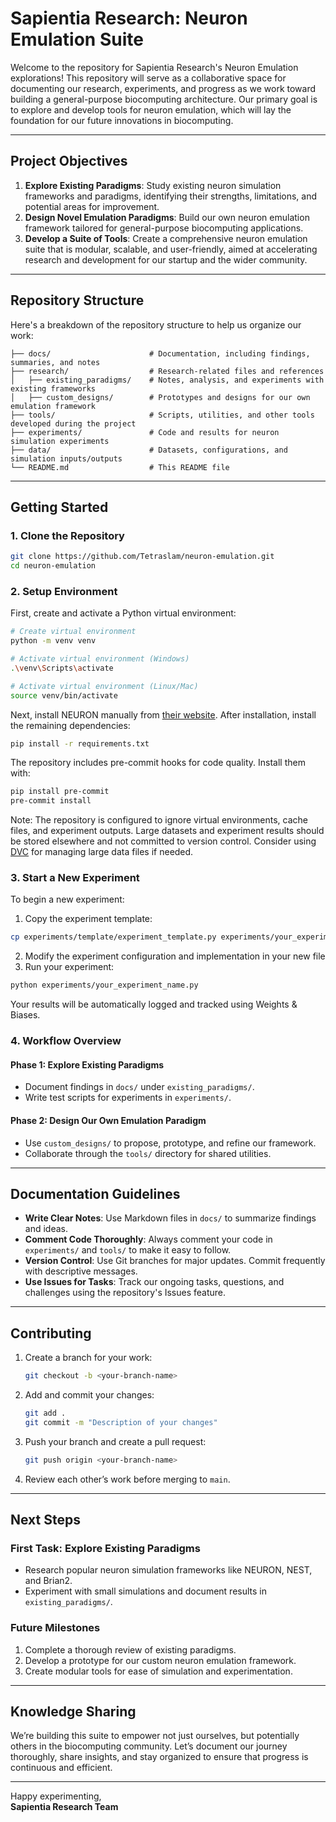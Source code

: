 # Sapientia Research: Neuron Emulation Suite

Welcome to the repository for Sapientia Research's Neuron Emulation explorations! This repository will serve as a collaborative space for documenting our research, experiments, and progress as we work toward building a general-purpose biocomputing architecture. Our primary goal is to explore and develop tools for neuron emulation, which will lay the foundation for our future innovations in biocomputing.

---

## Project Objectives

1. **Explore Existing Paradigms**: Study existing neuron simulation frameworks and paradigms, identifying their strengths, limitations, and potential areas for improvement.
2. **Design Novel Emulation Paradigms**: Build our own neuron emulation framework tailored for general-purpose biocomputing applications.
3. **Develop a Suite of Tools**: Create a comprehensive neuron emulation suite that is modular, scalable, and user-friendly, aimed at accelerating research and development for our startup and the wider community.

---

## Repository Structure

Here's a breakdown of the repository structure to help us organize our work:

```
├── docs/                      # Documentation, including findings, summaries, and notes
├── research/                  # Research-related files and references
│   ├── existing_paradigms/    # Notes, analysis, and experiments with existing frameworks
│   ├── custom_designs/        # Prototypes and designs for our own emulation framework
├── tools/                     # Scripts, utilities, and other tools developed during the project
├── experiments/               # Code and results for neuron simulation experiments
├── data/                      # Datasets, configurations, and simulation inputs/outputs
└── README.md                  # This README file
```
---

## Getting Started

### 1. Clone the Repository
```bash
git clone https://github.com/Tetraslam/neuron-emulation.git
cd neuron-emulation
```

### 2. Setup Environment

First, create and activate a Python virtual environment:
```bash
# Create virtual environment
python -m venv venv

# Activate virtual environment (Windows)
.\venv\Scripts\activate

# Activate virtual environment (Linux/Mac)
source venv/bin/activate
```

Next, install NEURON manually from [their website](https://www.neuron.yale.edu/neuron/download). After installation, install the remaining dependencies:
```bash
pip install -r requirements.txt
```

The repository includes pre-commit hooks for code quality. Install them with:
```bash
pip install pre-commit
pre-commit install
```

Note: The repository is configured to ignore virtual environments, cache files, and experiment outputs. Large datasets and experiment results should be stored elsewhere and not committed to version control. Consider using [DVC](https://dvc.org/) for managing large data files if needed.

### 3. Start a New Experiment

To begin a new experiment:
1. Copy the experiment template:
```bash
cp experiments/template/experiment_template.py experiments/your_experiment_name.py
```
2. Modify the experiment configuration and implementation in your new file
3. Run your experiment:
```bash
python experiments/your_experiment_name.py
```

Your results will be automatically logged and tracked using Weights & Biases.

### 4. Workflow Overview

#### Phase 1: Explore Existing Paradigms
- Document findings in `docs/` under `existing_paradigms/`.
- Write test scripts for experiments in `experiments/`.

#### Phase 2: Design Our Own Emulation Paradigm
- Use `custom_designs/` to propose, prototype, and refine our framework.
- Collaborate through the `tools/` directory for shared utilities.

---

## Documentation Guidelines

- **Write Clear Notes**: Use Markdown files in `docs/` to summarize findings and ideas.
- **Comment Code Thoroughly**: Always comment your code in `experiments/` and `tools/` to make it easy to follow.
- **Version Control**: Use Git branches for major updates. Commit frequently with descriptive messages.
- **Use Issues for Tasks**: Track our ongoing tasks, questions, and challenges using the repository's Issues feature.

---

## Contributing

1. Create a branch for your work:
   ```bash
   git checkout -b <your-branch-name>
   ```
2. Add and commit your changes:
   ```bash
   git add .
   git commit -m "Description of your changes"
   ```
3. Push your branch and create a pull request:
   ```bash
   git push origin <your-branch-name>
   ```
4. Review each other’s work before merging to `main`.

---

## Next Steps

### First Task: Explore Existing Paradigms
- Research popular neuron simulation frameworks like NEURON, NEST, and Brian2.
- Experiment with small simulations and document results in `existing_paradigms/`.

### Future Milestones
1. Complete a thorough review of existing paradigms.
2. Develop a prototype for our custom neuron emulation framework.
3. Create modular tools for ease of simulation and experimentation.

---

## Knowledge Sharing

We’re building this suite to empower not just ourselves, but potentially others in the biocomputing community. Let’s document our journey thoroughly, share insights, and stay organized to ensure that progress is continuous and efficient.

---

Happy experimenting,  
**Sapientia Research Team**
